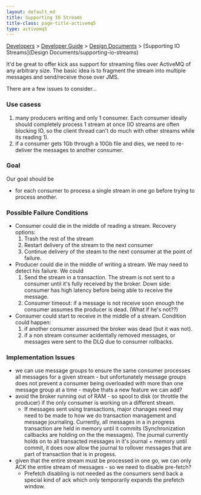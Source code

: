 ```yaml
---
layout: default_md
title: Supporting IO Streams 
title-class: page-title-activemq5
type: activemq5
---
```


[Developers](developers) > [Developer Guide](developer-guide) > [Design Documents](design-documents) > [Supporting IO Streams](Design Documents/supporting-io-streams)


It'd be great to offer kick ass support for streaming files over ActiveMQ of any arbitrary size. The basic idea is to fragment the stream into multiple messages and send/receive those over JMS.

There are a few issues to consider...

### Use casess

1.  many producers writing and only 1 consumer. Each consumer ideally should completely process 1 stream at once (IO streams are often blocking IO, so the client thread can't do much with other streams while its reading 1).
2.  if a consumer gets 1Gb through a 10Gb file and dies, we need to re-deliver the messages to another consumer.

### Goal

Our goal should be

*   for each consumer to process a single stream in one go before trying to process another.

### Possible Failure Conditions

*   Consumer could die in the middle of reading a stream. Recovery options:
    1.  Trash the rest of the stream
    2.  Restart delivery of the stream to the next consumer
    3.  Continue delivery of the steam to the next consumer at the point of failure.
*   Producer could die in the middle of writing a stream. We may need to detect his failure. We could
    1.  Send the stream in a transaction. The stream is not sent to a consumer until it's fully received by the broker. Down side: consumer has high latency before being able to receive the message.
    2.  Consumer timeout: if a message is not receive soon enough the consumer assumes the producer is dead. (What if he's not??)
*   Consumer could start to receive in the middle of a stream. Condition could happen:
    1.  if another consumer assumed the broker was dead (but it was not).
    2.  if a non stream consumer acidentally removed messages, or messages were sent to the DLQ due to consumer rollbacks.

### Implementation Issues

*   we can use message groups to ensure the same consumer processes all messages for a given stream - but unfortunately message groups does not prevent a consumer being overloaded with more than one message group at a time - maybe thats a new feature we can add?
*   avoid the broker running out of RAM - so spool to disk (or throttle the producer) if the only consumer is working on a different stream.
    *   If messages sent using transactions, major chanages need may need to be made to how we do transaction management and message journaling. Currently, all messages in a in progress transaction are held in memory until it commits (Synchronization callbacks are holding on the the messages). The journal currently holds on to all transacted messages in it's journal + memory until commit, it does now allow the journal to rollover messages that are part of transaction that is in progess.
*   given that the entire stream must be processed in one go, we can only ACK the entire stream of messages - so we need to disable pre-fetch?
    *   Prefetch disabling is not needed as the consumers send back a special kind of ack which only temporarily expands the prefetch window.


